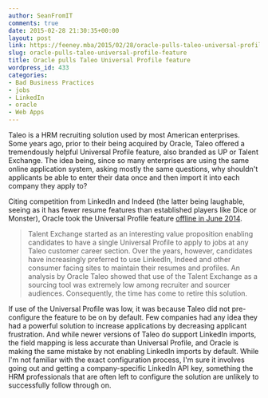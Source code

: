 ```yaml
---
author: SeanFromIT
comments: true
date: 2015-02-28 21:30:35+00:00
layout: post
link: https://feeney.mba/2015/02/28/oracle-pulls-taleo-universal-profile-feature/
slug: oracle-pulls-taleo-universal-profile-feature
title: Oracle pulls Taleo Universal Profile feature
wordpress_id: 433
categories:
- Bad Business Practices
- jobs
- LinkedIn
- oracle
- Web Apps
---
```


Taleo is a HRM recruiting solution used by most American enterprises. Some years ago, prior to their being acquired by Oracle, Taleo offered a tremendously helpful Universal Profile feature, also branded as UP or Talent Exchange. The idea being, since so many enterprises are using the same online application system, asking mostly the same questions, why shouldn't applicants be able to enter their data once and then import it into each company they apply to?

Citing competition from LinkedIn and Indeed (the latter being laughable, seeing as it has fewer resume features than established players like Dice or Monster), Oracle took the Universal Profile feature [offline in June 2014](https://cloud.oracle.com/_downloads/SaaSReadiness_Taleo_WhatsNewPDF/Taleo_14A_Whats_New.pdf).


<blockquote>Talent Exchange started as an interesting value proposition enabling candidates to have a single Universal Profile to apply to jobs at any Taleo customer career section. Over the years, however, candidates have increasingly preferred to use LinkedIn, Indeed and other consumer facing sites to maintain their resumes and profiles. An analysis by Oracle Taleo showed that use of the Talent Exchange as a sourcing tool was extremely low among recruiter and sourcer audiences. Consequently, the time has come to retire this solution.</blockquote>


If use of the Universal Profile was low, it was because Taleo did not pre-configure the feature to be on by default. Few companies had any idea they had a powerful solution to increase applications by decreasing applicant frustration. And while newer versions of Taleo do support LinkedIn imports, the field mapping is less accurate than Universal Profile, and Oracle is making the same mistake by not enabling LinkedIn imports by default. While I'm not familiar with the exact configuration process, I'm sure it involves going out and getting a company-specific LinkedIn API key, something the HRM professionals that are often left to configure the solution are unlikely to successfully follow through on.

